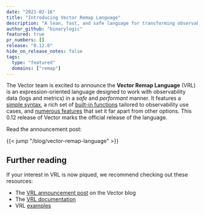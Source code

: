 ```yaml
---
date: "2021-02-16"
title: "Introducing Vector Remap Language"
description: "A lean, fast, and safe language for transforming observability data."
author_github: "binarylogic"
featured: true
pr_numbers: []
release: "0.12.0"
hide_on_release_notes: false
tags:
  type: "featured"
  domains: ["remap"]
---
```


The Vector team is excited to announce the **Vector Remap Language** (VRL) is an expression-oriented language designed to work with observability data (logs and metrics) in a *safe* and *performant* manner. It features a [simple syntax][vrl_expressions], a rich set of [built-in functions][vrl_functions] tailored to observability use cases, and [numerous features][vrl_features] that set it far apart from other options. This 0.12 release of Vector marks the  official release of the language.

Read the announcement post:

{{< jump "/blog/vector-remap-language" >}}

## Further reading

If your interest in VRL is now piqued, we recommend checking out these resources:

* The [VRL announcement post][post] on the Vector blog
* The [VRL documentation][vrl_reference]
* VRL [examples][vrl_examples]

[docs]: /docs/reference/vrl/
[examples]: /docs/reference/vrl/examples/
[expression_oriented]: https://en.wikipedia.org/wiki/Expression-oriented_programming_language
[jq]: https://stedolan.github.io/jq
[post]: /blog/vector-remap-language/
[vrl_examples]: /docs/reference/vrl/examples/
[vrl_expressions]: /docs/reference/vrl/expressions/
[vrl_features]: /docs/reference/vrl/#features
[vrl_functions]: /docs/reference/vrl/functions/
[vrl_reference]: /docs/reference/vrl/
